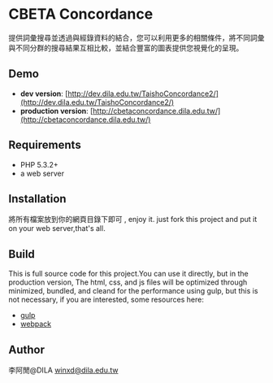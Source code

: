 # CBETA Concordance

提供詞彙搜尋並透過與經錄資料的結合，您可以利用更多的相關條件，將不同詞彙與不同分群的搜尋結果互相比較，並結合豐富的圖表提供您視覺化的呈現。

## Demo

  - __dev version__: [http://dev.dila.edu.tw/TaishoConcordance2/](http://dev.dila.edu.tw/TaishoConcordance2/)
  - __production version__: [http://cbetaconcordance.dila.edu.tw/](http://cbetaconcordance.dila.edu.tw/)

## Requirements
  - PHP 5.3.2+
  - a web server

## Installation

將所有檔案放到你的網頁目錄下即可 , enjoy it.
just fork this project and put it on your web server,that's all.

## Build
This is full source code for this project.You can use it directly, but in the production version, The html, css, and js files will be optimized through minimized, bundled, and cleand for the performance using gulp, but this is not necessary, if you are interested, some resources here:
  -  [gulp](https://gulpjs.com/)
  - [webpack](https://webpack.js.org/)

## Author

李阿閒@DILA
winxd@dila.edu.tw
